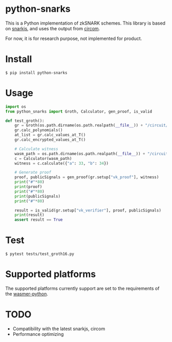 # python-snarks

This is a Python implementation of zkSNARK schemes. This library is based on [snarkjs](https://github.com/iden3/snarkjs), and uses the output from [circom](https://github.com/iden3/circom).

For now, it is for research purpose, not implemented for product.

# Install
```
$ pip install python-snarks
```

# Usage
```python
import os
from python_snarks import Groth, Calculator, gen_proof, is_valid

def test_groth():
    gr = Groth(os.path.dirname(os.path.realpath(__file__)) + "/circuit/circuit.r1cs")
    gr.calc_polynomials()
    at_list = gr.calc_values_at_T()
    gr.calc_encrypted_values_at_T()

    # Calculate witness
    wasm_path = os.path.dirname(os.path.realpath(__file__)) + "/circuit/circuit.wasm"
    c = Calculator(wasm_path)
    witness = c.calculate({"a": 33, "b": 34})

    # Generate proof
    proof, publicSignals = gen_proof(gr.setup["vk_proof"], witness)
    print("#"*80)
    print(proof)
    print("#"*80)
    print(publicSignals)
    print("#"*80)

    result = is_valid(gr.setup["vk_verifier"], proof, publicSignals)
    print(result)
    assert result == True
```

# Test

```
$ pytest tests/test_groth16.py
```

# Supported platforms

The supported platforms currently support are set to the requirements of the [wasmer-python](https://github.com/wasmerio/wasmer-python).

# TODO

* Compatibility with the latest snarkjs, circom
* Performance optimizing
